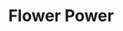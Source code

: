 ---
layout: gamepage
lang: "it"
title: "Flower Power"
description: "Short project description."
cover_image: "/assets/FlowerPower/flowerpower_cover.png"
background_image: "/assets/FlowerPower/flowerpower_background.jpg"
background_color: "#615aed"

gallery:
  - "/assets/FlowerPower/1.jpg"

lang_links:
  it: "/it/projects/flowerpower.html"
  en: "/en/projects/flowerpower.html"

font: "/assets/FlowerPower/SundayBest.ttf"
---